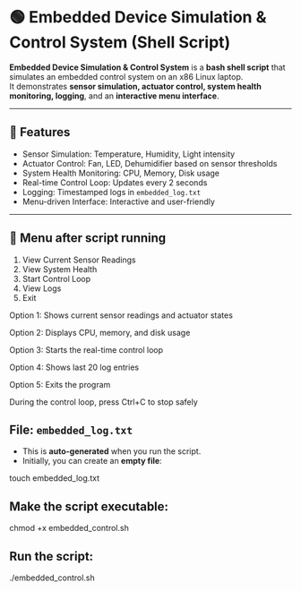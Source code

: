 # 🟢 Embedded Device Simulation & Control System (Shell Script)


**Embedded Device Simulation & Control System** is a **bash shell script** that simulates an embedded control system on an x86 Linux laptop.  
It demonstrates **sensor simulation, actuator control, system health monitoring, logging**, and an **interactive menu interface**.

---

## 🚀 Features

- Sensor Simulation: Temperature, Humidity, Light intensity  
- Actuator Control: Fan, LED, Dehumidifier based on sensor thresholds  
- System Health Monitoring: CPU, Memory, Disk usage  
- Real-time Control Loop: Updates every 2 seconds  
- Logging: Timestamped logs in `embedded_log.txt`  
- Menu-driven Interface: Interactive and user-friendly  

---

## 📂 Menu after script running

1. View Current Sensor Readings
2. View System Health
3. Start Control Loop
4. View Logs
5. Exit

Option 1: Shows current sensor readings and actuator states

Option 2: Displays CPU, memory, and disk usage

Option 3: Starts the real-time control loop

Option 4: Shows last 20 log entries

Option 5: Exits the program

During the control loop, press Ctrl+C to stop safely

## **File:** `embedded_log.txt`

- This is **auto-generated** when you run the script.  
- Initially, you can create an **empty file**:

touch embedded_log.txt

## Make the script executable:

chmod +x embedded_control.sh

## Run the script:

./embedded_control.sh

